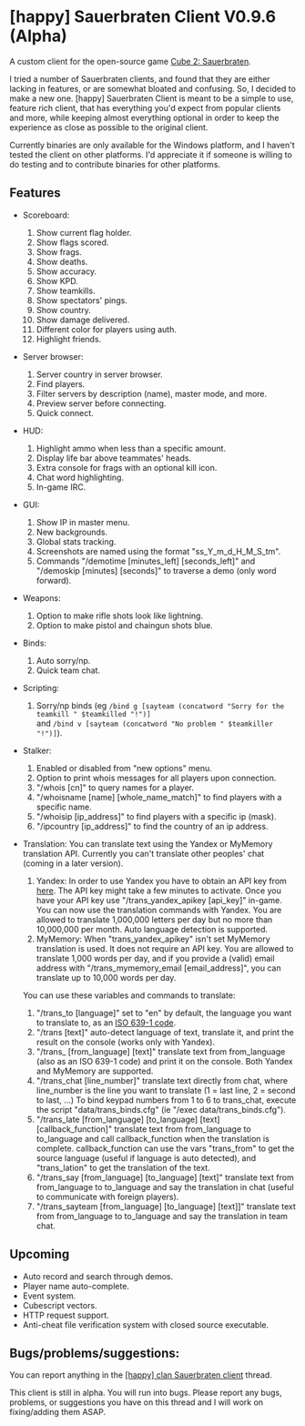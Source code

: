 # [happy] Sauerbraten Client V0.9.6 (Alpha)

A custom client for the open-source game [Cube 2: Sauerbraten](http://sauerbraten.org/).

I tried a number of Sauerbraten clients, and found that they are either lacking in features, or are somewhat bloated and confusing. So, I decided to make a new one.
[happy] Sauerbraten Client is meant to be a simple to use, feature rich client, that has everything you'd expect from popular clients and more, while keeping almost everything optional in order to keep the experience as close as possible to the original client.

Currently binaries are only available for the Windows platform, and I haven't tested the client on other platforms. I'd appreciate it if someone is willing to do testing and to contribute binaries for other platforms.


## Features

- Scoreboard:
	1. Show current flag holder.
	2. Show flags scored.
	3. Show frags.
	4. Show deaths.
	5. Show accuracy.
	6. Show KPD.
	7. Show teamkills.
	8. Show spectators' pings.
	9. Show country.
	10. Show damage delivered.
	11. Different color for players using auth.
	12. Highlight friends.
- Server browser:
	1. Server country in server browser.
	2. Find players.
	3. Filter servers by description (name), master mode, and more.
	4. Preview server before connecting.
	5. Quick connect.
- HUD:
	1. Highlight ammo when less than a specific amount.
	2. Display life bar above teammates' heads.
	3. Extra console for frags with an optional kill icon.
	4. Chat word highlighting.
	5. In-game IRC.
- GUI:
	1. Show IP in master menu.
	2. New backgrounds.
	3. Global stats tracking.
	4. Screenshots are named using the format "ss_Y_m_d_H_M_S_tm".
	5. Commands "/demotime [minutes_left] [seconds_left]" and "/demoskip [minutes] [seconds]" to traverse a demo (only word forward).
- Weapons:
	1. Option to make rifle shots look like lightning.
	2. Option to make pistol and chaingun shots blue.
- Binds:
	1. Auto sorry/np.
	2. Quick team chat.
- Scripting:
	1. Sorry/np binds (eg
			```
			/bind g [sayteam (concatword "Sorry for the teamkill " $teamkilled "!")]
			```		
			and
			```
			/bind v [sayteam (concatword "No problem " $teamkiller "!")]
			```).
- Stalker:
	1. Enabled or disabled from "new options" menu.
	2. Option to print whois messages for all players upon connection.
	3. "/whois [cn]" to query names for a player.
	4. "/whoisname [name] [whole_name_match]" to find players with a specific name.
	5. "/whoisip [ip_address]" to find players with a specific ip (mask).
	6. "/ipcountry [ip_address]" to find the country of an ip address.
- Translation:
	You can translate text using the Yandex or MyMemory translation API. Currently you can't translate other peoples' chat (coming in a later version).
	1. Yandex:	In order to use Yandex you have to obtain an API key from [here](https://tech.yandex.com/keys/get/?service=trnsl). The API key might take a few minutes to activate.
							Once you have your API key use "/trans_yandex_apikey [api_key]" in-game. You can now use the translation commands with Yandex.
							You are allowed to translate 1,000,000 letters per day but no more than 10,000,000 per month. Auto language detection is supported.
	2. MyMemory:	When "trans_yandex_apikey" isn't set MyMemory translation is used. It does not require an API key.
								You are allowed to translate 1,000 words per day, and if you provide a (valid) email address with "/trans_mymemory_email [email_address]", you can translate up to 10,000 words per day.

	You can use these variables and commands to translate:
	
	1. "/trans_to [language]" set to "en" by default, the language you want to translate to, as an [ISO 639-1 code](https://en.wikipedia.org/wiki/List_of_ISO_639-1_codes).
	2. "/trans [text]" auto-detect language of text, translate it, and print the result on the console (works only with Yandex).
	3. "/trans_ [from_language] [text]" translate text from from_language (also as an ISO 639-1 code) and print it on the console. Both Yandex and MyMemory are supported.
	4. "/trans_chat [line_number]" translate text directly from chat, where line_number is the line you want to translate (1 = last line, 2 = second to last, ...) To bind keypad numbers from 1 to 6 to trans_chat, execute the script "data/trans_binds.cfg" (ie "/exec data/trans_binds.cfg").
	5. "/trans_late [from_language] [to_language] [text] [callback_function]" translate text from from_language to to_language and call callback_function when the translation is complete. callback_function can use the vars "trans_from" to get the source language (useful if language is auto detected), and "trans_lation" to get the translation of the text.
	6. "/trans_say [from_language] [to_language] [text]" translate text from from_language to to_language and say the translation in chat (useful to communicate with foreign players).
	7. "/trans_sayteam [from_language] [to_language] [text]]" translate text from from_language to to_language and say the translation in team chat.


## Upcoming

- Auto record and search through demos.
- Player name auto-complete.
- Event system.
- Cubescript vectors.
- HTTP request support.
- Anti-cheat file verification system with closed source executable.


## Bugs/problems/suggestions:

You can report anything in the [[happy] clan Sauerbraten client](http://happysauerclan.webs.com/apps/forums/topics/show/12939770-happy-clan-sauerbraten-client) thread.

This client is still in alpha. You will run into bugs. Please report any bugs, problems, or suggestions you have on this thread and I will work on fixing/adding them ASAP.
